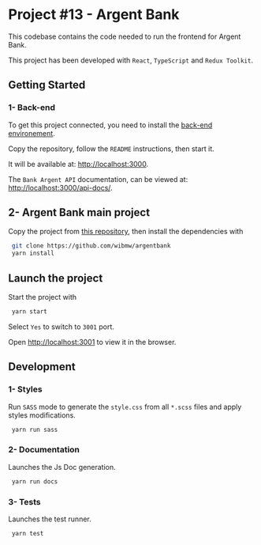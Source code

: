 # Project #13 - Argent Bank

This codebase contains the code needed to run the frontend for Argent Bank.

This project has been developed with `React`, `TypeScript` and `Redux Toolkit`.

## Getting Started 

### 1- Back-end

To get this project connected, you need to install the [back-end environement](https://github.com/OpenClassrooms-Student-Center/Project-10-Bank-API/tree/master/.github/ISSUE_TEMPLATE). 

Copy the repository, follow the `README`  instructions, then start it.

It will be available at: [http://localhost:3000](http://localhost:3000).

The `Bank Argent API` documentation, can be viewed at: [http://localhost:3000/api-docs/](http://localhost:3000/api-docs/).

## 2- Argent Bank main project
Copy the project from [this repository](https://github.com/wibmw/argentbank), then install the dependencies with 
```bash
 git clone https://github.com/wibmw/argentbank
 yarn install
 ```

## Launch the project

Start the project with
```bash
 yarn start
 ```

Select `Yes` to switch to `3001` port.

Open [http://localhost:3001](http://localhost:3001) to view it in the browser.

## Development

### 1- Styles

Run `SASS` mode to generate the `style.css` from all `*.scss` files and apply styles modifications.
```bash
 yarn run sass
```

### 2- Documentation

Launches the Js Doc generation.
```bash
 yarn run docs
```

### 3- Tests

Launches the test runner.
```bash
 yarn test
```
